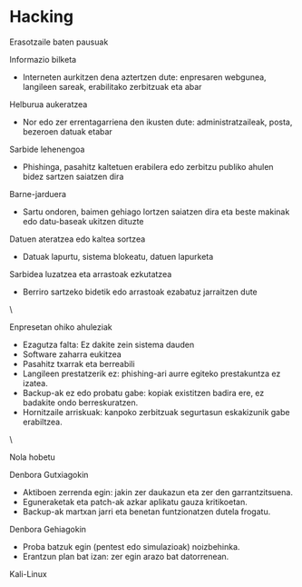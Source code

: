 # Hacking

Erasotzaile baten pausuak



Informazio bilketa

* Interneten aurkitzen dena aztertzen dute: enpresaren webgunea, langileen sareak, erabilitako zerbitzuak eta abar

Helburua aukeratzea

* Nor edo zer errentagarriena den ikusten dute: administratzaileak, posta, bezeroen datuak etabar

Sarbide lehenengoa

* Phishinga, pasahitz kaltetuen erabilera edo zerbitzu publiko ahulen bidez sartzen saiatzen dira

Barne-jarduera

* Sartu ondoren, baimen gehiago lortzen saiatzen dira eta beste makinak edo datu-baseak ukitzen dituzte

Datuen ateratzea edo kaltea sortzea

* Datuak lapurtu, sistema blokeatu, datuen lapurketa

Sarbidea luzatzea eta arrastoak ezkutatzea

* Berriro sartzeko bidetik edo arrastoak ezabatuz jarraitzen dute

\


Enpresetan ohiko ahuleziak

* Ezagutza falta: Ez dakite zein sistema dauden
* Software zaharra eukitzea
* Pasahitz txarrak eta berreabili
* Langileen prestatzerik ez: phishing-ari aurre egiteko prestakuntza ez izatea.
* Backup-ak ez edo probatu gabe: kopiak existitzen badira ere, ez badakite ondo berreskuratzen.
* Hornitzaile arriskuak: kanpoko zerbitzuak segurtasun eskakizunik gabe erabiltzea.

\


Nola hobetu

Denbora Gutxiagokin

* Aktiboen zerrenda egin: jakin zer daukazun eta zer den garrantzitsuena.
* Eguneraketak eta patch-ak azkar aplikatu gauza kritikoetan.
* Backup-ak martxan jarri eta benetan funtzionatzen dutela frogatu.

Denbora Gehiagokin

* Proba batzuk egin (pentest edo simulazioak) noizbehinka.
* Erantzun plan bat izan: zer egin arazo bat datorrenean.



Kali-Linux



